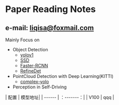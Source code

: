 # Paper Reading Notes
## e-mail: liqisa@foxmail.com
Mainly Focus on 
- Object Detection
	- [yolov1](https://github.com/liqisa/Learning-Notes/blob/master/yolov1.md)
	- [SSD](https://github.com/liqisa/Learning-Notes/blob/master/SSD%EF%BC%9ASingle_Shot_MultiBox_Detector.md)
	- [Faster-RCNN](https://github.com/liqisa/Learning-Notes/blob/master/Faster-RCNN.md)
	- [RefineDet](https://github.com/liqisa/Learning-Notes/blob/master/RefineDet.md)
- PointCloud Detection with Deep Learning(KITTI)
	- [complex-yolo](https://github.com/liqisa/Learning-Notes/blob/master/complex-yolo.md)
-  Perception in Self-Driving
 
| 配置 | 模型地址|
| ------ | ：-------：|
| V100  | qqq  |
